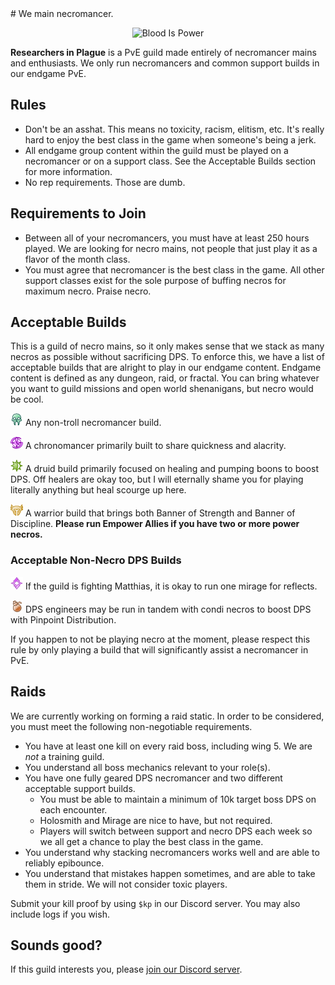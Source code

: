 <link rel="shortcut icon" type="image/x-icon" href="favicon.ico">
# We main necromancer.

<p align="center">
  <img src="https://raw.githubusercontent.com/slothplaysnecro/slothplaysnecro.github.io/master/images/Blood_Is_Power.png" alt="Blood Is Power"/>
</p>

**Researchers in Plague** is a PvE guild made entirely of necromancer mains and enthusiasts. We only run necromancers and common support builds in our endgame PvE.

## Rules

* Don't be an asshat. This means no toxicity, racism, elitism, etc. It's really hard to enjoy the best class in the game when someone's being a jerk.
* All endgame group content within the guild must be played on a necromancer or on a support class. See the Acceptable Builds section for more information.
* No rep requirements. Those are dumb.

## Requirements to Join

* Between all of your necromancers, you must have at least 250 hours played. We are looking for necro mains, not people that just play it as a flavor of the month class.
* You must agree that necromancer is the best class in the game. All other support classes exist for the sole purpose of buffing necros for maximum necro. Praise necro.

## Acceptable Builds

This is a guild of necro mains, so it only makes sense that we stack as many necros as possible without sacrificing DPS. To enforce this, we have a list of acceptable builds that are alright to play in our endgame content.
Endgame content is defined as any dungeon, raid, or fractal. You can bring whatever you want to guild missions and open world shenanigans, but necro would be cool.

![necro](/images/necro.png) Any non-troll necromancer build.

![chrono](/images/chrono.png) A chronomancer primarily built to share quickness and alacrity.

![druid](/images/druid.png) A druid build primarily focused on healing and pumping boons to boost DPS. Off healers are okay too, but I will eternally shame you for playing literally anything but heal scourge up here.

![warrior](/images/warrior.png) A warrior build that brings both Banner of Strength and Banner of Discipline. **Please run Empower Allies if you have two or more power necros.**

### Acceptable Non-Necro DPS Builds

![mirage](/images/mirage.png) If the guild is fighting Matthias, it is okay to run one mirage for reflects.

![engi](/images/engi.png) DPS engineers may be run in tandem with condi necros to boost DPS with Pinpoint Distribution.

If you happen to not be playing necro at the moment, please respect this rule by only playing a build that will significantly assist a necromancer in PvE.

## Raids

We are currently working on forming a raid static. In order to be considered, you must meet the following non-negotiable requirements.

* You have at least one kill on every raid boss, including wing 5. We are *not* a training guild.
* You understand all boss mechanics relevant to your role(s).
* You have one fully geared DPS necromancer and two different acceptable support builds.
    * You must be able to maintain a minimum of 10k target boss DPS on each encounter.
    * Holosmith and Mirage are nice to have, but not required.
    * Players will switch between support and necro DPS each week so we all get a chance to play the best class in the game.
* You understand why stacking necromancers works well and are able to reliably epibounce.
* You understand that mistakes happen sometimes, and are able to take them in stride. We will not consider toxic players.

Submit your kill proof by using `$kp` in our Discord server. You may also include logs if you wish.

## Sounds good?

If this guild interests you, please [join our Discord server](http://tiny.cc/GW2RIP).
